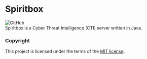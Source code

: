 # Spiritbox
![GitHub](https://img.shields.io/github/license/cyberphor/spiritbox)  
Spiritbox is a Cyber Threat Intelligence (CTI) server written in Java. 

### Copyright
This project is licensed under the terms of the [MIT license](/LICENSE).